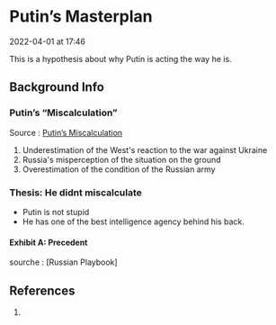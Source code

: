 # Putin’s Masterplan
2022-04-01 at 17:46

This is a hypothesis about why Putin is acting the way he is.

## Background Info
### Putin’s “Miscalculation”
Source : [Putin’s Miscalculation](https://www.wilsoncenter.org/blog-post/putins-miscalculations)
1. Underestimation of the West's reaction to the war against Ukraine
2. Russia's misperception of the situation on the ground
3. Overestimation of the condition of the Russian army

### Thesis: He didnt miscalculate
- Putin is not stupid
- He has one of the best intelligence agency behind his back.

#### Exhibit A: Precedent
sourche : [Russian Playbook]



## References
1. 